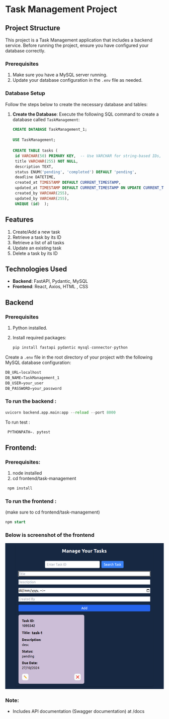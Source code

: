 # Task Management Project

## Project Structure

This project is a Task Management application that includes a backend service. Before running the project, ensure you have configured your database correctly.

### Prerequisites

1. Make sure you have a MySQL server running.
2. Update your database configuration in the `.env` file as needed.

### Database Setup

Follow the steps below to create the necessary database and tables:

1. **Create the Database**:
   Execute the following SQL command to create a database called `TaskManagement`:

   ```sql
   CREATE DATABASE TaskManagement_1;

   USE TaskManagement;

   CREATE TABLE tasks (
    id VARCHAR(50) PRIMARY KEY,  -- Use VARCHAR for string-based IDs, with a reasonable length like 50
    title VARCHAR(255) NOT NULL,
    description TEXT,
    status ENUM('pending', 'completed') DEFAULT 'pending',
    deadline DATETIME,
    created_at TIMESTAMP DEFAULT CURRENT_TIMESTAMP,
    updated_at TIMESTAMP DEFAULT CURRENT_TIMESTAMP ON UPDATE CURRENT_TIMESTAMP,
    created_by VARCHAR(255),
    updated_by VARCHAR(255),
    UNIQUE (id)  );

   ```

## Features

1. Create/Add a new task
2. Retrieve a task by its ID
3. Retrieve a list of all tasks
4. Update an existing task
5. Delete a task by its ID

## Technologies Used

- **Backend**: FastAPI, Pydantic, MySQL
- **Frontend**: React, Axios, HTML , CSS

## Backend

### Prerequisites

1. Python installed.
2. Install required packages:

   ```sql
   pip install fastapi pydantic mysql-connector-python
   ```

Create a `.env` file in the root directory of your project with the following MySQL database configuration:

```sql
DB_URL=localhost
DB_NAME=TaskManagement_1
DB_USER=your_user
DB_PASSWORD=your_password
```

### To run the backend :

```python
uvicorn backend.app.main:app --reload --port 8000
```

To run test :

```python
 PYTHONPATH=. pytest
```

## Frontend:

### Prerequisites:

1. node installed
2. cd frontend/task-management

```sql
 npm install
```

### To run the frontend :

(make sure to cd frontend/task-management)

```sql
npm start
```

### Below is screenshot of the frontend

![alt text](<Screenshot from 2024-10-20 11-19-38.png>)

### Note:

- Includes API documentation (Swagger documentation) at /docs

